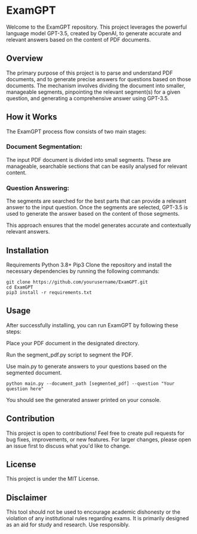 # ExamGPT
Welcome to the ExamGPT repository. This project leverages the powerful language model GPT-3.5, created by OpenAI, to generate accurate and relevant answers based on the content of PDF documents.

## Overview
The primary purpose of this project is to parse and understand PDF documents, and to generate precise answers for questions based on those documents. The mechanism involves dividing the document into smaller, manageable segments, pinpointing the relevant segment(s) for a given question, and generating a comprehensive answer using GPT-3.5.

## How it Works
The ExamGPT process flow consists of two main stages:

### Document Segmentation: 
The input PDF document is divided into small segments. These are manageable, searchable sections that can be easily analysed for relevant content.

### Question Answering: 
The segments are searched for the best parts that can provide a relevant answer to the input question. Once the segments are selected, GPT-3.5 is used to generate the answer based on the content of those segments.

This approach ensures that the model generates accurate and contextually relevant answers.

## Installation
Requirements
Python 3.8+
Pip3
Clone the repository and install the necessary dependencies by running the following commands:
```
git clone https://github.com/yourusername/ExamGPT.git
cd ExamGPT
pip3 install -r requirements.txt
```
## Usage
After successfully installing, you can run ExamGPT by following these steps:

Place your PDF document in the designated directory.

Run the segment_pdf.py script to segment the PDF.

Use main.py to generate answers to your questions based on the segmented document.

```
python main.py --document_path [segmented_pdf] --question "Your question here"
```
You should see the generated answer printed on your console.

## Contribution
This project is open to contributions! Feel free to create pull requests for bug fixes, improvements, or new features. For larger changes, please open an issue first to discuss what you'd like to change.

## License
This project is under the MIT License.

## Disclaimer
This tool should not be used to encourage academic dishonesty or the violation of any institutional rules regarding exams. It is primarily designed as an aid for study and research. Use responsibly.
